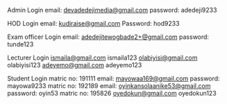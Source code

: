 Admin Login
email: devadedejimedia@gmail.com
password: adedeji9233

HOD Login
email: kudiraise@gmail.com
Password: hod9233


Exam officer Login
email: adedejitewogbade2+@gmail.com
password: tunde123

Lecturer Login
ismaila@gmail.com
ismaila123
olabiyisi@gmail.com
olabiyisi123
adeyemo@gmail.com
adeyemo123

Student Login
matric no: 191111
email: mayowaa169@gmail.com
password: mayowa9233
matric no: 192189
email: oyinkansolaanike53@gmail.com
password: oyin53
matric no: 195826
oyedokun@gmail.com
oyedokun123
